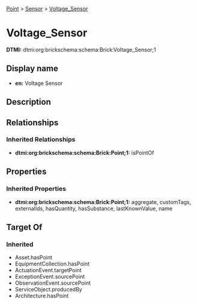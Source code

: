 [Point](../../Point.md) > [Sensor](../Sensor.md) > [Voltage_Sensor](.)
# Voltage_Sensor
**DTMI:** dtmi:org:brickschema:schema:Brick:Voltage_Sensor;1
## Display name
- **en:** Voltage Sensor
## Description
## Relationships
### Inherited Relationships
* **dtmi:org:brickschema:schema:Brick:Point;1:** isPointOf
## Properties
### Inherited Properties
* **dtmi:org:brickschema:schema:Brick:Point;1:** aggregate, customTags, externalIds, hasQuantity, hasSubstance, lastKnownValue, name
## Target Of
### Inherited
* Asset.hasPoint
* EquipmentCollection.hasPoint
* ActuationEvent.targetPoint
* ExceptionEvent.sourcePoint
* ObservationEvent.sourcePoint
* ServiceObject.producedBy
* Architecture.hasPoint
